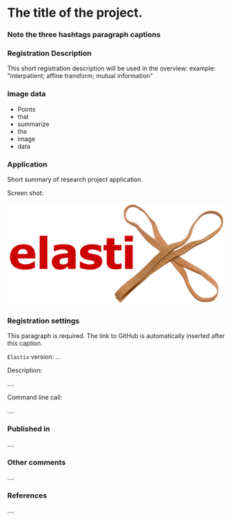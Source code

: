# The title of the project.

### Note the three hashtags paragraph captions

###  Registration Description
This short registration description will be used in the overview:
example:
"interpatient; affine transform; mutual information"


###  Image data

 * Points
 * that
 * summarize
 * the
 * image
 * data


###  Application

Short summary of research project application.

Screen shot:

![alt-text](example_image.gif)

###  Registration settings

This paragraph is required. The link to GitHub is automatically inserted after this caption.

`Elastix` version: ...

Description:

....

Command line call:

....

###  Published in

....

### Other comments

....


###  References

....
